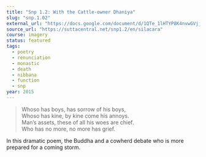 ```yaml
---
title: "Snp 1.2: With the Cattle-owner Dhaniya"
slug: "snp.1.02"
external_url: "https://docs.google.com/document/d/1QTe_1lHTYP8K4nvwGVjjTAAwRw4qpW5O5LARdvlO4u0/edit"
source_url: "https://suttacentral.net/snp1.2/en/silacara"
course: imagery
status: featured
tags:
  - poetry
  - renunciation
  - monastic
  - death
  - nibbana
  - function
  - snp
year: 2015
---
```


> Whoso has boys, has sorrow of his boys,  
Whoso has kine, by kine come his annoys.  
Man’s assets, these of all his woes are chief.  
Who has no more, no more has grief.

In this dramatic poem, the Buddha and a cowherd debate who is more prepared for a coming storm.
